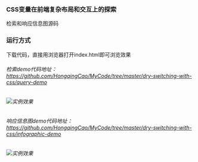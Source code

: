
### CSS变量在前端复杂布局和交互上的探索
检索和响应信息图源码

### 运行方式
下载代码，直接用浏览器打开index.html即可浏览效果

###### 检索demo代码地址： https://github.com/HongqingCao/MyCode/tree/master/dry-switching-with-css/query-demo

###### ![实例效果](https://github.com/HongqingCao/MyCode/blob/master/dry-switching-with-css/query.gif)



###### 响应信息图demo代码地址： https://github.com/HongqingCao/MyCode/tree/master/dry-switching-with-css/infographic-demo

###### ![实例效果](https://github.com/HongqingCao/MyCode/blob/master/dry-switching-with-css/info.gif)
